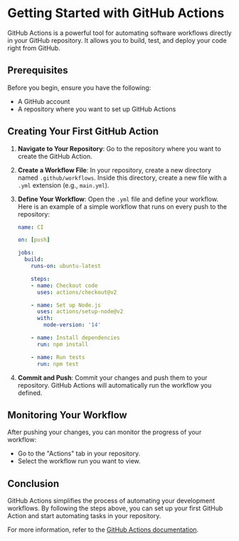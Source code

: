 # Getting Started with GitHub Actions

GitHub Actions is a powerful tool for automating software workflows directly in your GitHub repository. It allows you to build, test, and deploy your code right from GitHub.

## Prerequisites

Before you begin, ensure you have the following:
- A GitHub account
- A repository where you want to set up GitHub Actions

## Creating Your First GitHub Action

1. **Navigate to Your Repository**: Go to the repository where you want to create the GitHub Action.
2. **Create a Workflow File**: In your repository, create a new directory named `.github/workflows`. Inside this directory, create a new file with a `.yml` extension (e.g., `main.yml`).
3. **Define Your Workflow**: Open the `.yml` file and define your workflow. Here is an example of a simple workflow that runs on every push to the repository:

    ```yaml
    name: CI

    on: [push]

    jobs:
      build:
        runs-on: ubuntu-latest

        steps:
        - name: Checkout code
          uses: actions/checkout@v2

        - name: Set up Node.js
          uses: actions/setup-node@v2
          with:
            node-version: '14'

        - name: Install dependencies
          run: npm install

        - name: Run tests
          run: npm test
    ```

4. **Commit and Push**: Commit your changes and push them to your repository. GitHub Actions will automatically run the workflow you defined.

## Monitoring Your Workflow

After pushing your changes, you can monitor the progress of your workflow:
- Go to the "Actions" tab in your repository.
- Select the workflow run you want to view.

## Conclusion

GitHub Actions simplifies the process of automating your development workflows. By following the steps above, you can set up your first GitHub Action and start automating tasks in your repository.

For more information, refer to the [GitHub Actions documentation](https://docs.github.com/en/actions).
